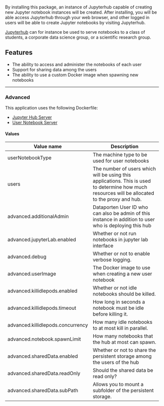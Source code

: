 By installing this package, an instance of Jupyterhub capable of creating new
Jupyter notebook instances will be created. After installing, you will be able
access Jupyterhub through your web browser, and other logged in users will be
able to create Jupyter notebooks by visiting Jupyterhub.

[Jupyterhub](https://jupyterhub.readthedocs.io/en/latest/) can for instance be
used to serve notebooks to a class of students, a corporate data science
group, or a scientific research group.

## Features
- The ability to access and administer the notebooks of each user
- Support for sharing data among the users
- The ability to use a custom Docker image when spawning new notebooks

------

### Advanced
This application uses the following Dockerfile:
  - [Jupyter Hub Server](https://github.com/UninettSigma2/helm-charts-dockerfiles/tree/e6aa80e/jupyterhub/server/Dockerfile)
  - [User Notebook Server](https://github.com/UninettSigma2/helm-charts-dockerfiles/tree/0497b46/jupyterhub/singleuser/Dockerfile)


#### Values
| Value name    | Description |
| ------------- | ------------------------------------------------------------------------------------------------------------------------------------------------------------- |
| userNotebookType                        | The machine type to be used for user notebooks                                                                                                  |
| users                                   | The number of users which will be using this applications. This is used to determine how much resources will be allocated to the proxy and hub. |
| advanced.additionalAdmin                | Dataporten User ID who can also be admin of this instance in addition to user who is deploying this hub |
| advanced.jupyterLab.enabled             | Whether or not run notebooks in jupyter lab interface |
| advanced.debug                          | Whether or not to enable verbose logging.                                                                                                       |
| advanced.userImage                      | The Docker image to use when creating a new user notebook                                                                                       |
| advanced.killidlepods.enabled           | Whether or not idle notebooks should be killed. |
| advanced.killidlepods.timeout           | How long in seconds a notebook must be idle before killing it. |
| advanced.killidlepods.concurrency       | How many idle notebooks to at most kill in parallel. |
| advanced.notebook.spawnLimit            | How many notebooks that the hub at most can spawn. |
| advanced.sharedData.enabled             | Whether or not to share the persistent storage among the users of the hub |
| advanced.sharedData.readOnly            | Should the shared data be read only? |
| advanced.sharedData.subPath             | Allows you to mount a subfolder of the persistent storage. |
